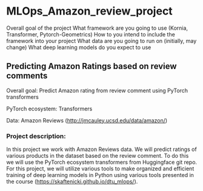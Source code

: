 # MLOps_Amazon_review_project

Overall goal of the project
What framework are you going to use (Kornia, Transformer, Pytorch-Geometrics)
How to you intend to include the framework into your project
What data are you going to run on (initially, may change)
What deep learning models do you expect to use

## Predicting Amazon Ratings based on review comments

Overall goal: Predict Amazon rating from review comment using PyTorch transformers

PyTorch ecosystem: Transformers

Data: Amazon Reviews (http://jmcauley.ucsd.edu/data/amazon/)

### Project description:
In this project we work with Amazon Reviews data. We will predict ratings of various products in the dataset based on the review comment. To do this we will use the PyTorch ecosystem transformers from Huggingface git repo. For this project, we will utilize various tools to make organized and efficient training of deep learning models in Python using various tools presented in the course (https://skaftenicki.github.io/dtu_mlops/). 
